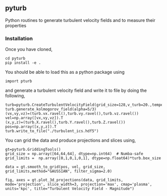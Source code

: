 ## pyturb
Python routines to generate turbulent velocity fields and to measure their properties

### Installation
Once you have cloned, 

```
cd pyturb
pip install -e .
```
You should be able to load this as a python package using

```
import pturb
```

and generate a turbulent velocity field and write it to file by doing the following,

```
turb=pyturb.CreateTurbulentVelocityField(grid_size=128,v_turb=20.,temperature=1.e4,box_size=10)
turb.generate_kolmogorov_field(alpha=5/3)
(vx,vy,vz)=(turb.vx.ravel(),turb.vy.ravel(),turb.vz.ravel())
vel=np.array([vx,vy,vz]).T
(x,y,z)=(turb.X.ravel(),turb.Y.ravel(),turb.Z.ravel())
pos=np.array([x,y,z]).T
turb.write_to_file("./turbulent_ics.hdf5")
```

You can grid the data and produce projections and slices using,

```
gt=pyturb.GriddingTools()
grid_size = np.array([64,64,64], dtype=np.int64)  # Numba-safe
grid_limits =  np.array([0,1,0,1,0,1], dtype=np.float64)*turb.box_size

data = gt.smooth_to_grid(pos, vel, grid_size, grid_limits,method="GAUSSIAN", filter_sigma=2.0)

fig, axes = gt.plot_3d_projections(data, grid_limits, mode='projection', slice_width=3, projection='max', cmap='plasma', units='kpc', title="Turbulent Velocity Field - Magnitude")
```
